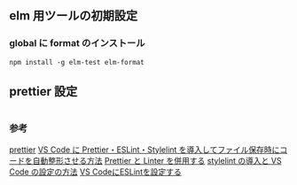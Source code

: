 ## elm 用ツールの初期設定

### global に format のインストール

```console
npm install -g elm-test elm-format
```

## prettier 設定

```

```

### 参考

[prettier](https://satoyan419.com/prettier/)
[VS Code に Prettier・ESLint・Stylelint を導入してファイル保存時にコードを自動整形させる方法](https://wemo.tech/3307)
[Prettier と Linter を併用する](https://qiita.com/sigwyg/items/ebb21ef70550cee7a163#note-eslint%E3%81%A8%E4%BD%B5%E7%94%A8%E3%81%99%E3%82%8B%E5%A0%B4%E5%90%88)
[stylelint の導入と VS Code の設定の方法](https://qiita.com/y-w/items/bd7f11013fe34b69f0df)
[VS CodeにESLintを設定する](https://qiita.com/Mount/items/5f8196b891444575b7db)
